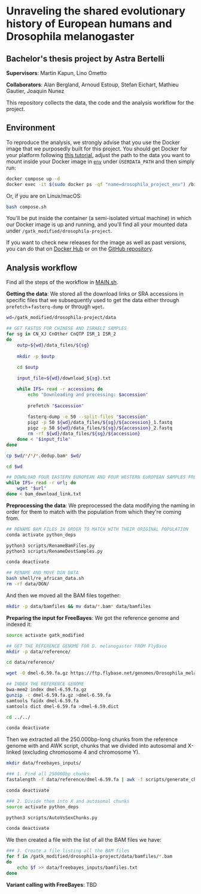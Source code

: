# Unraveling the shared evolutionary history of European humans and Drosophila melanogaster
## Bachelor's thesis project by Astra Bertelli

**Supervisors**: Martin Kapun, Lino Ometto

**Collaborators**: Alan Bergland, Arnoud Estoup, Stefan Eichart, Mathieu Gautier, Joaquin Nunez

This repository collects the data, the code and the analysis workflow for the project.

## Environment

To reproduce the analysis, we strongly advise that you use the Docker image that we purposedly built for this project. You should get Docker for your platform following [this tutorial](https://dev.to/astrabert/1mindocker-2-get-docker-kh), adjust the path to the data you want to mount inside your Docker image in [`env`](./.env) under `ÙSERDATA_PATH` and then simply run:

```bash
docker compose up -d
docker exec -it $(sudo docker ps -qf "name=drosophila_project_env") /bin/bash
```

Or, if you are on Linux/macOS:

```bash
bash compose.sh
```

You'll be put inside the container (a semi-isolated virtual machine) in which our Docker image is up and running, and you'll find all your mounted data under `/gatk_modified/drosophila-project`.

If you want to check new releases for the image as well as past versions, you can do that on [Docker Hub](https://hub.docker.com/repository/docker/astrabert/silly-gat-kay/general) or on the [GitHub repository](https://github.com/AstraBert/silly-gat-kay).

## Analysis workflow

Find all the steps of the workflow in [MAIN.sh](./shell/MAIN.sh).

**Getting the data**: We stored all the download links or SRA accessions in specific files that we subsequently used to get the data either through `prefetch`+`fasterq-dump` or through `wget`. 

```bash
wd=/gatk_modified/drosophila-project/data

## GET FASTQS FOR CHINESE AND ISRAELI SAMPLES
for sg in CN_XJ CnOther CnQTP ISR_1 ISR_2
do
    outp=${wd}/data_files/${sg}
    
    mkdir -p $outp
    
    cd $outp

    input_file=${wd}/download_${sg}.txt 

    while IFS= read -r accession; do
        echo "Downloading and processing: $accession"
        
        prefetch "$accession"
        
        fasterq-dump -e 50 --split-files "$accession"
        pigz -p 50 ${wd}/data_files/${sg}/${accession}_1.fastq
        pigz -p 50 ${wd}/data_files/${sg}/${accession}_2.fastq
        rm -rf ${wd}/data_files/${sg}/${accession} 
    done < "$input_file"
done

cp $wd/*/*/*.dedup.bam* $wd/

cd $wd

## DOWNLOAD FOUR EASTERN EUROPEAN AND FOUR WESTERN EUROPEAN SAMPLES FROM DESTv2
while IFS= read -r url; do
    wget "$url" 
done < bam_download_link.txt
```

**Preprocessing the data**: We preprocessed the data modifying the naming in order for them to match with the population from which they're coming from. 

```bash
## RENAME BAM FILES IN ORDER TO MATCH WITH THEIR ORIGINAL POPULATION
conda activate python_deps

python3 scripts/RenameBamFiles.py
python3 scripts/RenameDestSamples.py

conda deactivate

## RENAME AND MOVE DGN DATA
bash shell/re_african_data.sh
rm -rf data/DGN/
```

And then we moved all the BAM files together:

```bash
mkdir -p data/bamfiles && mv data/*.bam* data/bamfiles
```

**Preparing the input for FreeBayes**: We got the reference genome and indexed it:

```bash
source activate gatk_modified

## GET THE REFERENCE GENOME FOR D. melanogaster FROM FlyBase
mkdir -p data/reference/

cd data/reference/

wget -O dmel-6.59.fa.gz https://ftp.flybase.net/genomes/Drosophila_melanogaster/current/fasta/dmel-all-chromosome-r6.59.fasta.gz

## INDEX THE REFERENCE GENOME
bwa-mem2 index dmel-6.59.fa.gz
gunzip -c dmel-6.59.fa.gz >dmel-6.59.fa
samtools faidx dmel-6.59.fa
samtools dict dmel-6.59.fa >dmel-6.59.dict

cd ../../

conda deactivate
```

Then we extracted all the 250.000bp-long chunks from the reference genome with and AWK script, chunks that we divided into autosomal and X-linked (excluding chromosome 4 and chromosome Y).

```bash
mkdir data/freebayes_inputs/

### 1. Find all 250000bp chunks
fastalength -f data/reference/dmel-6.59.fa | awk -f scripts/generate_chunk.awk -v chunk_size=250000 - > data/freebayes_inputs/all.chunks

conda deactivate

### 2. Divide them into X and autosomal chunks
source activate python_deps

python3 scripts/AutoVsSexChunks.py

conda deactivate
```

We then created a file with the list of all the BAM files we have:

```bash
### 3. Create a file listing all the BAM files
for f in /gatk_modified/drosophila-project/data/bamfiles/*.bam
do
    echo $f >> data/freebayes_inputs/bamfiles.txt
done
```

**Variant calling with FreeBayes**: TBD